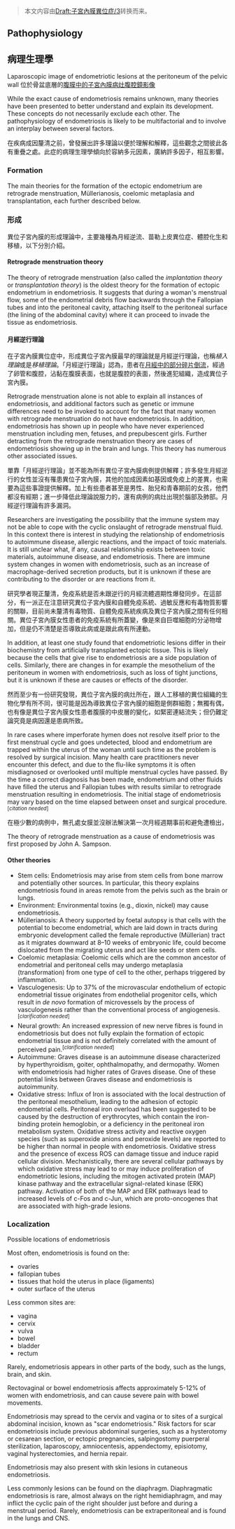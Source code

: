 > 本文内容由[Draft:子宮內膜異位症/3](https://zh.wikipedia.org/wiki/Draft:子宮內膜異位症/3)转换而来。


## Pathophysiology

## 病理生理學

Laparoscopic image of endometriotic lesions at the peritoneum of the pelvic wall 位於骨盆底層的[腹膜中的子宮內膜病灶](https://zh.wikipedia.org/wiki/腹膜 "wikilink")[腹腔鏡影像](https://zh.wikipedia.org/wiki/腹腔鏡 "wikilink")

While the exact cause of endometriosis remains unknown, many theories have been presented to better understand and explain its development. These concepts do not necessarily exclude each other. The pathophysiology of endometriosis is likely to be multifactorial and to involve an interplay between several factors.

在疾病成因釐清之前，曾發展出許多理論以便於理解和解釋，這些觀念之間彼此各有重疊之處。此症的病理生理學傾向於容納多元因素，廣納許多因子，相互影響。

### Formation

The main theories for the formation of the ectopic endometrium are retrograde menstruation, Müllerianosis, coelomic metaplasia and transplantation, each further described below.

### 形成

異位子宮內膜的形成理論中，主要幾種為月經逆流、苗勒上皮異位症、體腔化生和移植，以下分別介紹。

#### Retrograde menstruation theory

The theory of retrograde menstruation (also called the *implantation theory* or *transplantation theory*) is the oldest theory for the formation of ectopic endometrium in endometriosis. It suggests that during a woman's menstrual flow, some of the endometrial debris flow backwards through the Fallopian tubes and into the peritoneal cavity, attaching itself to the peritoneal surface (the lining of the abdominal cavity) where it can proceed to invade the tissue as endometriosis.

#### 月經逆行理論

在子宮內膜異位症中，形成異位子宮內膜最早的理論就是月經逆行理論，也稱*植入理論*或是*移植理論*。「月經逆行理論」認為，患者在[月經中的部分碎片倒流](https://zh.wikipedia.org/wiki/經期 "wikilink")，經過了卵管和腹腔，沾黏在腹膜表面，也就是腹腔的表面，然後進犯組織，造成異位子宮內膜。

Retrograde menstruation alone is not able to explain all instances of endometriosis, and additional factors such as genetic or immune differences need to be invoked to account for the fact that many women with retrograde menstruation do not have endometriosis. In addition, endometriosis has shown up in people who have never experienced menstruation including men, fetuses, and prepubescent girls. Further detracting from the retrograde menstruation theory are cases of endometriosis showing up in the brain and lungs. This theory has numerous other associated issues.

單靠「月經逆行理論」並不能為所有異位子宮內膜病例提供解釋；許多發生月經逆行的女性並沒有罹患異位子宮內膜，其他的加成因素如基因或免疫上的差異，也需要為這些事證提供解釋。加上有些患者甚至是男性、胎兒和青春期前的女孩，他們都沒有經期；進一步降低此理論說服力的，還有病例的病灶出現於腦部及肺部。月經逆行理論有許多漏洞。

Researchers are investigating the possibility that the immune system may not be able to cope with the cyclic onslaught of retrograde menstrual fluid. In this context there is interest in studying the relationship of endometriosis to autoimmune disease, allergic reactions, and the impact of toxic materials. It is still unclear what, if any, causal relationship exists between toxic materials, autoimmune disease, and endometriosis. There are immune system changes in women with endometriosis, such as an increase of macrophage-derived secretion products, but it is unknown if these are contributing to the disorder or are reactions from it.

研究學者現正釐清，免疫系統是否未跟逆行的月經流體週期性爆發同步。在這部分，有一派正在注意研究異位子宮內膜和自體免疫系統、過敏反應和有毒物質影響的關聯，目前尚未釐清有毒物質、自體免疫系統疾病及異位子宮內膜之間有任何相關。異位子宮內膜女性患者的免疫系統有所蓋變，像是來自巨噬細胞的分泌物增加，但是仍不清楚是否導致此病或是跟此病有所連動。

In addition, at least one study found that endometriotic lesions differ in their biochemistry from artificially transplanted ectopic tissue. This is likely because the cells that give rise to endometriosis are a side population of cells. Similarly, there are changes in for example the mesothelium of the peritoneum in women with endometriosis, such as loss of tight junctions, but it is unknown if these are causes or effects of the disorder.

然而至少有一份研究發現，異位子宮內膜的病灶所在，跟人工移植的異位組織的生物化學有所不同，很可能是因為導致異位子宮內膜的細胞是側群細胞；無獨有偶，也有像是異位子宮內膜女性患者腹膜的中皮層的變化，如緊密連結流失；但仍難定論究竟是病因還是患病所致。

In rare cases where imperforate hymen does not resolve itself prior to the first menstrual cycle and goes undetected, blood and endometrium are trapped within the uterus of the woman until such time as the problem is resolved by surgical incision. Many health care practitioners never encounter this defect, and due to the flu-like symptoms it is often misdiagnosed or overlooked until multiple menstrual cycles have passed. By the time a correct diagnosis has been made, endometrium and other fluids have filled the uterus and Fallopian tubes with results similar to retrograde menstruation resulting in endometriosis. The initial stage of endometriosis may vary based on the time elapsed between onset and surgical procedure.<sup>\[*citation needed*\]</sup>

在極少數的病例中，無孔處女膜並沒辦法解決第一次月經週期事前和避免遭檢出，

The theory of retrograde menstruation as a cause of endometriosis was first proposed by John A. Sampson.

#### Other theories

  - Stem cells: Endometriosis may arise from stem cells from bone marrow and potentially other sources. In particular, this theory explains endometriosis found in areas remote from the pelvis such as the brain or lungs.
  - Environment: Environmental toxins (e.g., dioxin, nickel) may cause endometriosis.
  - Müllerianosis: A theory supported by foetal autopsy is that cells with the potential to become endometrial, which are laid down in tracts during embryonic development called the female reproductive (Müllerian) tract as it migrates downward at 8–10 weeks of embryonic life, could become dislocated from the migrating uterus and act like seeds or stem cells.
  - Coelomic metaplasia: Coelomic cells which are the common ancestor of endometrial and peritoneal cells may undergo metaplasia (transformation) from one type of cell to the other, perhaps triggered by inflammation.
  - Vasculogenesis: Up to 37% of the microvascular endothelium of ectopic endometrial tissue originates from endothelial progenitor cells, which result in *de novo* formation of microvessels by the process of vasculogenesis rather than the conventional process of angiogenesis.<sup>\[*clarification needed*\]</sup>
  - Neural growth: An increased expression of new nerve fibres is found in endometriosis but does not fully explain the formation of ectopic endometrial tissue and is not definitely correlated with the amount of perceived pain.<sup>\[*clarification needed*\]</sup>
  - Autoimmune: Graves disease is an autoimmune disease characterized by hyperthyroidism, goiter, ophthalmopathy, and dermopathy. Women with endometriosis had higher rates of Graves disease. One of these potential links between Graves disease and endometriosis is autoimmunity.
  - Oxidative stress: Influx of Iron is associated with the local destruction of the peritoneal mesothelium, leading to the adhesion of ectopic endometrial cells. Peritoneal iron overload has been suggested to be caused by the destruction of erythrocytes, which contain the iron-binding protein hemoglobin, or a deficiency in the peritoneal iron metabolism system. Oxidative stress activity and reactive oxygen species (such as superoxide anions and peroxide levels) are reported to be higher than normal in people with endometriosis. Oxidative stress and the presence of excess ROS can damage tissue and induce rapid cellular division. Mechanistically, there are several cellular pathways by which oxidative stress may lead to or may induce proliferation of endometriotic lesions, including the mitogen activated protein (MAP) kinase pathway and the extracellular signal-related kinase (ERK) pathway. Activation of both of the MAP and ERK pathways lead to increased levels of c-Fos and c-Jun, which are proto-oncogenes that are associated with high-grade lesions.

### Localization

Possible locations of endometriosis

Most often, endometriosis is found on the:

  - ovaries
  - fallopian tubes
  - tissues that hold the uterus in place (ligaments)
  - outer surface of the uterus

Less common sites are:

  - vagina
  - cervix
  - vulva
  - bowel
  - bladder
  - rectum

Rarely, endometriosis appears in other parts of the body, such as the lungs, brain, and skin.

Rectovaginal or bowel endometriosis affects approximately 5-12% of women with endometriosis, and can cause severe pain with bowel movements.

Endometriosis may spread to the cervix and vagina or to sites of a surgical abdominal incision, known as "scar endometriosis." Risk factors for scar endometriosis include previous abdominal surgeries, such as a hysterotomy or cesarean section, or ectopic pregnancies, salpingostomy puerperal sterilization, laparoscopy, amniocentesis, appendectomy, episiotomy, vaginal hysterectomies, and hernia repair.

Endometriosis may also present with skin lesions in cutaneous endometriosis.

Less commonly lesions can be found on the diaphragm. Diaphragmatic endometriosis is rare, almost always on the right hemidiaphragm, and may inflict the cyclic pain of the right shoulder just before and during a menstrual period. Rarely, endometriosis can be extraperitoneal and is found in the lungs and CNS.